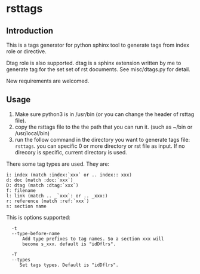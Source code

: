 # rsttags

## Introduction

This is a tags generator for python sphinx tool to generate tags from index
role or directive.

Dtag role is also supported. dtag is a sphinx extension written by me to
generate tag for the set set of rst documents. See misc/dtags.py for detail.

New requirements are welcomed.

## Usage

1. Make sure python3 is in /usr/bin (or you can change the header of rsttag file).
2. copy the rsttags file to the the path that you can run it. (such as ~/bin or
   /usr/local/bin)
3. run the follow command in the directory you want to generate tags file:
   `rsttags`. you can specific 0 or more directory or rst file as input. If no
   direcory is specific, current directory is used.

There some tag types are used. They are:

```
i: index (match :index:`xxx` or .. index:: xxx)
d: doc (match :doc:`xxx`)
D: dtag (match :dtag:`xxx`)
f: filename
l: link (match .. _`xxx`: or .. _xxx:)
r: reference (match :ref:`xxx`)
s: section name
```

This is options supported:
```
  -t
  --type-before-name
      Add type prefixes to tag names. So a section xxx will
      become s_xxx. default is "idDflrs".
  
  -T
  --types
     Set tags types. Default is "idDflrs".
```
